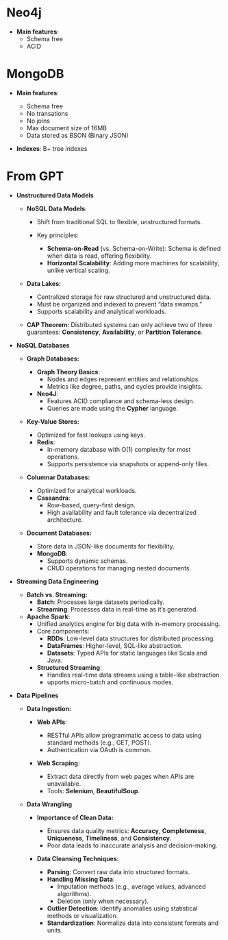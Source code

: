 # Neo4j

* **Main features**:
	* Schema free
	* ACID



# MongoDB

* **Main features**:
	* Schema free
	* No transations
	* No joins
	* Max document size of 16MB
	* Data stored as BSON (Binary JSON)

* **Indexes**: B+ tree indexes



# From GPT

* **Unstructured Data Models**

	* **NoSQL Data Models**:

		* Shift from traditional SQL to flexible, unstructured formats.

		* Key principles:
			* **Schema-on-Read** (vs. Schema-on-Write): Schema is defined when data is read, offering flexibility.
			* **Horizontal Scalability**: Adding more machines for scalability, unlike vertical scaling.

	* **Data Lakes:**

		* Centralized storage for raw structured and unstructured data.
		* Must be organized and indexed to prevent “data swamps.”
		* Supports scalability and analytical workloads.

	* **CAP Theorem:** Distributed systems can only achieve two of three guarantees: **Consistency**, **Availability**, or **Partition Tolerance**.

* **NoSQL Databases**

	* **Graph Databases:**
		* **Graph Theory Basics**:
			* Nodes and edges represent entities and relationships.
			* Metrics like degree, paths, and cycles provide insights.
		* **Neo4J**:
			* Features ACID compliance and schema-less design.
			* Queries are made using the **Cypher** language.

	* **Key-Value Stores:**
		* Optimized for fast lookups using keys.
		* **Redis**:
			* In-memory database with O(1) complexity for most operations.
			* Supports persistence via snapshots or append-only files.
	* **Columnar Databases:**
		* Optimized for analytical workloads.
		* **Cassandra**:
			* Row-based, query-first design.
			* High availability and fault tolerance via decentralized architecture.
	* **Document Databases:**
		* Store data in JSON-like documents for flexibility.
		* **MongoDB**:
			* Supports dynamic schemas.
			* CRUD operations for managing nested documents.

* **Streaming Data Engineering**

	* **Batch vs. Streaming:**
		* **Batch**: Processes large datasets periodically.
		* **Streaming**: Processes data in real-time as it’s generated.
	* **Apache Spark:**
		* Unified analytics engine for big data with in-memory processing.
		* Core components:
			* **RDDs**: Low-level data structures for distributed processing.
			* **DataFrames**: Higher-level, SQL-like abstraction.
			* **Datasets**: Typed APIs for static languages like Scala and Java.
		* **Structured Streaming**:
			* Handles real-time data streams using a table-like abstraction.
			* upports micro-batch and continuous modes.

* **Data Pipelines**

	* **Data Ingestion:**

		* **Web APIs**:
			* RESTful APIs allow programmatic access to data using standard methods (e.g., GET, POST).
			* Authentication via OAuth is common.

		* **Web Scraping**:
			* Extract data directly from web pages when APIs are unavailable.
			* Tools: **Selenium**, **BeautifulSoup**.

	* **Data Wrangling**

		* **Importance of Clean Data:**
			* Ensures data quality metrics: **Accuracy**, **Completeness**, **Uniqueness**, **Timeliness**, and **Consistency**.
			* Poor data leads to inaccurate analysis and decision-making.

		* **Data Cleansing Techniques:**
			* **Parsing**: Convert raw data into structured formats.
			* **Handling Missing Data**:
				* Imputation methods (e.g., average values, advanced algorithms).
				* Deletion (only when necessary).
			* **Outlier Detection**: Identify anomalies using statistical methods or visualization.
			* **Standardization**: Normalize data into consistent formats and units.




